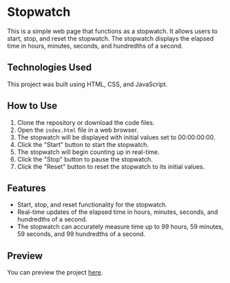 
# Stopwatch

This is a simple web page that functions as a stopwatch. It allows users to start, stop, and reset the stopwatch. The stopwatch displays the elapsed time in hours, minutes, seconds, and hundredths of a second.

## Technologies Used

This project was built using HTML, CSS, and JavaScript.

## How to Use

1. Clone the repository or download the code files.
2. Open the `index.html` file in a web browser.
3. The stopwatch will be displayed with initial values set to 00:00:00:00.
4. Click the "Start" button to start the stopwatch.
5. The stopwatch will begin counting up in real-time.
6. Click the "Stop" button to pause the stopwatch.
7. Click the "Reset" button to reset the stopwatch to its initial values.

## Features

- Start, stop, and reset functionality for the stopwatch.
- Real-time updates of the elapsed time in hours, minutes, seconds, and hundredths of a second.
- The stopwatch can accurately measure time up to 99 hours, 59 minutes, 59 seconds, and 99 hundredths of a second.

## Preview

You can preview the project [here](https://laythalqadhi.github.io/stopwatch/).
